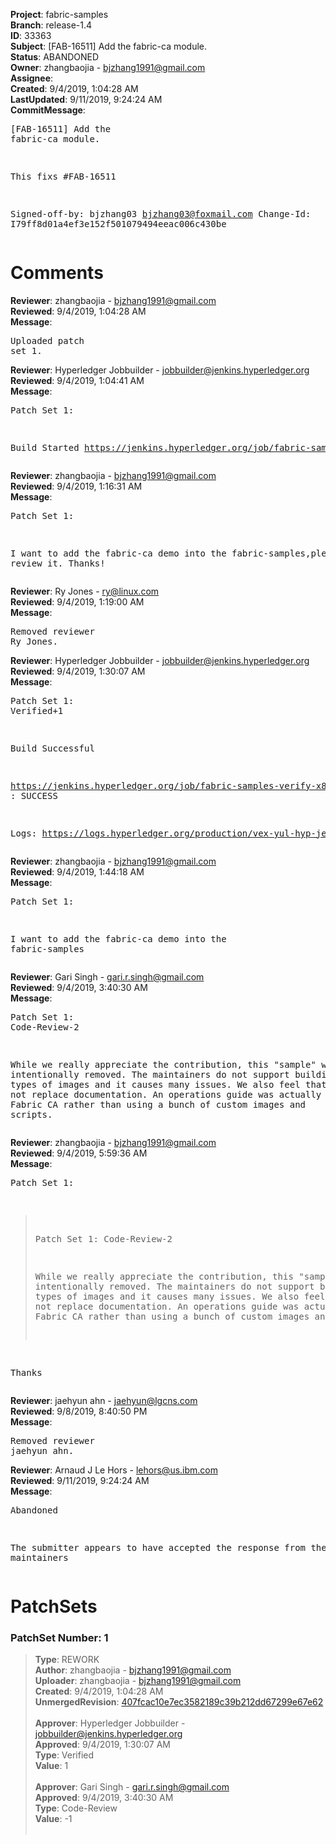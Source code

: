 <strong>Project</strong>: fabric-samples<br><strong>Branch</strong>: release-1.4<br><strong>ID</strong>: 33363<br><strong>Subject</strong>: [FAB-16511] Add the fabric-ca module.<br><strong>Status</strong>: ABANDONED<br><strong>Owner</strong>: zhangbaojia - bjzhang1991@gmail.com<br><strong>Assignee</strong>:<br><strong>Created</strong>: 9/4/2019, 1:04:28 AM<br><strong>LastUpdated</strong>: 9/11/2019, 9:24:24 AM<br><strong>CommitMessage</strong>:<br><pre>[FAB-16511] Add the fabric-ca module.

This fixs #FAB-16511

Signed-off-by: bjzhang03 <bjzhang03@foxmail.com>
Change-Id: I79ff8d01a4ef3e152f501079494eeac006c430be
</pre><h1>Comments</h1><strong>Reviewer</strong>: zhangbaojia - bjzhang1991@gmail.com<br><strong>Reviewed</strong>: 9/4/2019, 1:04:28 AM<br><strong>Message</strong>: <pre>Uploaded patch set 1.</pre><strong>Reviewer</strong>: Hyperledger Jobbuilder - jobbuilder@jenkins.hyperledger.org<br><strong>Reviewed</strong>: 9/4/2019, 1:04:41 AM<br><strong>Message</strong>: <pre>Patch Set 1:

Build Started https://jenkins.hyperledger.org/job/fabric-samples-verify-x86_64/534/</pre><strong>Reviewer</strong>: zhangbaojia - bjzhang1991@gmail.com<br><strong>Reviewed</strong>: 9/4/2019, 1:16:31 AM<br><strong>Message</strong>: <pre>Patch Set 1:

I want to add the fabric-ca demo into the fabric-samples,please code review it.
Thanks!</pre><strong>Reviewer</strong>: Ry Jones - ry@linux.com<br><strong>Reviewed</strong>: 9/4/2019, 1:19:00 AM<br><strong>Message</strong>: <pre>Removed reviewer Ry Jones.</pre><strong>Reviewer</strong>: Hyperledger Jobbuilder - jobbuilder@jenkins.hyperledger.org<br><strong>Reviewed</strong>: 9/4/2019, 1:30:07 AM<br><strong>Message</strong>: <pre>Patch Set 1: Verified+1

Build Successful 

https://jenkins.hyperledger.org/job/fabric-samples-verify-x86_64/534/ : SUCCESS

Logs: https://logs.hyperledger.org/production/vex-yul-hyp-jenkins-3/fabric-samples-verify-x86_64/534</pre><strong>Reviewer</strong>: zhangbaojia - bjzhang1991@gmail.com<br><strong>Reviewed</strong>: 9/4/2019, 1:44:18 AM<br><strong>Message</strong>: <pre>Patch Set 1:

I want to add the fabric-ca demo into the fabric-samples</pre><strong>Reviewer</strong>: Gari Singh - gari.r.singh@gmail.com<br><strong>Reviewed</strong>: 9/4/2019, 3:40:30 AM<br><strong>Message</strong>: <pre>Patch Set 1: Code-Review-2

While we really appreciate the contribution, this "sample" was intentionally removed.  The maintainers do not support building thee types of images and it causes many issues.  We also feel that samples do not replace documentation.  An operations guide was actually created for Fabric CA rather than using a bunch of custom images and scripts.</pre><strong>Reviewer</strong>: zhangbaojia - bjzhang1991@gmail.com<br><strong>Reviewed</strong>: 9/4/2019, 5:59:36 AM<br><strong>Message</strong>: <pre>Patch Set 1:

> Patch Set 1: Code-Review-2
> 
> While we really appreciate the contribution, this "sample" was intentionally removed.  The maintainers do not support building thee types of images and it causes many issues.  We also feel that samples do not replace documentation.  An operations guide was actually created for Fabric CA rather than using a bunch of custom images and scripts.

Thanks</pre><strong>Reviewer</strong>: jaehyun ahn - jaehyun@lgcns.com<br><strong>Reviewed</strong>: 9/8/2019, 8:40:50 PM<br><strong>Message</strong>: <pre>Removed reviewer jaehyun ahn.</pre><strong>Reviewer</strong>: Arnaud J Le Hors - lehors@us.ibm.com<br><strong>Reviewed</strong>: 9/11/2019, 9:24:24 AM<br><strong>Message</strong>: <pre>Abandoned

The submitter appears to have accepted the response from the maintainers</pre><h1>PatchSets</h1><h3>PatchSet Number: 1</h3><blockquote><strong>Type</strong>: REWORK<br><strong>Author</strong>: zhangbaojia - bjzhang1991@gmail.com<br><strong>Uploader</strong>: zhangbaojia - bjzhang1991@gmail.com<br><strong>Created</strong>: 9/4/2019, 1:04:28 AM<br><strong>UnmergedRevision</strong>: [407fcac10e7ec3582189c39b212dd67299e67e62](https://github.com/hyperledger-gerrit-archive/fabric-samples/commit/407fcac10e7ec3582189c39b212dd67299e67e62)<br><br><strong>Approver</strong>: Hyperledger Jobbuilder - jobbuilder@jenkins.hyperledger.org<br><strong>Approved</strong>: 9/4/2019, 1:30:07 AM<br><strong>Type</strong>: Verified<br><strong>Value</strong>: 1<br><br><strong>Approver</strong>: Gari Singh - gari.r.singh@gmail.com<br><strong>Approved</strong>: 9/4/2019, 3:40:30 AM<br><strong>Type</strong>: Code-Review<br><strong>Value</strong>: -1<br><br></blockquote>
